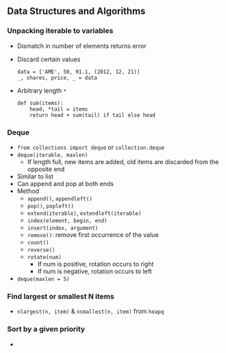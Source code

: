 ## Data Structures and Algorithms

### Unpacking iterable to variables

- Dismatch in number of elements returns error
- Discard certain values

    ~~~
    data = ['AME', 50, 91.1, (2012, 12, 21)]
    _, shares, price, _ = data
    ~~~

- Arbitrary length `*`

    ~~~
    def sum(items):
        head, *tail = items
        return head + sum(tail) if tail else head
    ~~~

### Deque

- `from collections import deque` or `collection.deque`
- `deque(iterable, maxlen)`
    - If length full, new items are added, old items are discarded from the opposite end
- Similar to list
- Can append and pop at both ends
- Method
    - `append()`, `appendleft()`
    - `pop()`, `popleft()`
    - `extend(iterable)`, `extendleft(iterable)`
    - `index(element, begin, end)`
    - `insert(index, argument)`
    - `remove()`: remove first occurrence of the value
    - `count()`
    - `reverse()`
    - `rotate(num)`
        - If num is positive, rotation occurs to right
        - If num is negative, rotation occurs to left
- `deque(maxlen = 5)`

### Find largest or smallest N items

- `nlargest(n, item)` & `nsmallest(n, item)` from `heapq`

### Sort by a given priority

- 